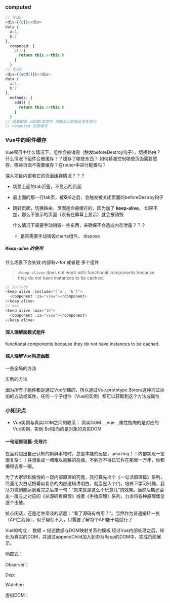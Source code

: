 ### computed

```js
// 写法1
<div>{{c}}</div>
data {
  a:1,
  b:2
},
  computed: {
    c() {
      return this.a+this.b
    }
  }
// 写法2
<div>{{add()}}</div>
data {
  a:1,
  b:2
},
  methods: {
    add() {
      return this.a+this.b
    }
  }
// 结果都是 a或者b改变时 页面显示的值会发生变化
// computed 会做缓存
```

### Vue中的组件缓存

Vue项目中什么情况下，组件会被销毁（触发beforeDestroy钩子），切换路由？什么情况下组件会被缓存？？缓存了哪些东西？ 如何精准控制哪些页面需要缓存，哪些页面不需要缓存？在router中进行配置吗？

深入项目内部看它的页面缓存情况？？？

- 切换上面的tab页签，不显示的页面

- 最上面的那一行tab页，被❎掉之后，会触发被关闭页面的beforeDestroy钩子

- 跳转页面，切换路由，页面是会被缓存的，因为加了 **keep-alive**， 如果不加，那么不显示的页面（没有在屏幕上显示）就会被销毁

  什么情况下需要手动销毁一些东西，来确保不会造成内存泄露？？？

  - 是否需要手动销毁charts组件， dispose

##### Keep-alive 的使用

什么场景下会失效:内部有v-for 或者是 多个组件

> `<keep-alive>` does not work with functional components because they do not have instances to be cached.

```js
// include
<keep-alive :include="['a', 'b']">
  <component :is="view"></component>
</keep-alive>
// max
<keep-alive :max="10">
  <component :is="view"></component>
</keep-alive>
```

#### 深入理解函数式组件

functional components because they do not have instances to be cached.

####  深入理解Vue构造函数

一些全局的方法

实例的方法

因为所有子组件都是通过Vue创建的，所以通过Vue.prototype.$store这种方式添加的方法或属性，任何一个子组件（Vue的实例）都可以获取到这个方法或属性

### 小知识点

- Vue实例与真实DOM之间的联系： 真实DOM.`__`vue`__`属性指向的是对应的Vue实例，实例.$el指向的是对象的真实DOM



#### 一句话原理篇-先导片

在面对超出自己认知的新鲜事物时，总是本能的反应，amazing！！内部实现一定很复杂！！并想象成一堵难以逾越的高墙，不到万不得已它杵在那里一万年，你都懒得去看一眼。

为了大家轻松愉悦的一窥内部原理的究竟，我打算先出个《一句话原理篇》系列，尽量用大白话把看似复杂的内部逻辑讲明白，就当是入个门，培养下学习兴趣，我尽力做到能达到看完之后来一句：“原来就是这么个玩意儿”的效果。当然后期还会出一版与之对应的《从源码看原理》或者《手撸原理》系列，力求将各种原理堡垒逐个击破。

扯点闲话，还是老生常谈的话题："看了源码有啥用？"。当然作为普通搬砖一族（API工程师），似乎帮助不大，只需要了解每个API能干啥就行了

Vue的构成： 数据   +  描述数据与DOM映射关系的模板 经过Vue内部处理之后，转化为真实的DOM，并通过appendChild加入到ID为#app的DOM中，完成页面展示。

响应式：

Observer：

Dep:

Watcher:

虚拟DOM：





